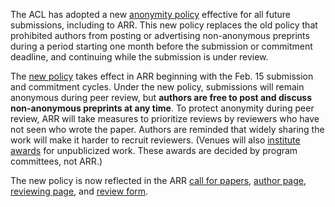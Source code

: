 The ACL has adopted a new [anonymity policy](https://www.aclweb.org/adminwiki/index.php/ACL_Anonymity_Policy) effective for all future submissions, including to ARR. This new policy replaces the old policy that prohibited authors from posting or advertising non-anonymous preprints during a period starting one month before the submission or commitment deadline, and continuing while the submission is under review.

The [new policy](https://www.aclweb.org/adminwiki/index.php/ACL_Policies_for_Review_and_Citation) takes effect in ARR beginning with the Feb. 15 submission and commitment cycles. Under the new policy, submissions will remain anonymous during peer review, but __authors are free to post and discuss non-anonymous preprints at any time__. To protect anonymity during peer review, ARR will take measures to prioritize reviews by reviewers who have not seen who wrote the paper. Authors are reminded that widely sharing the work will make it harder to recruit reviewers. (Venues will also [institute awards](https://www.aclweb.org/adminwiki/index.php/ACL_Conference_Awards_Policy#Additional_Award_Slots_for_Unpublicized_Work) for unpublicized work. These awards are decided by program committees, not ARR.)

The new policy is now reflected in the ARR [call for papers](/cfp), [author page](/authors), [reviewing page](/reviewing), and [review form](/reviewform).
